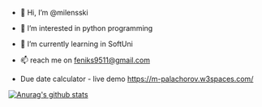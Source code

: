 - 👋 Hi, I’m @milensski
- 👀 I’m interested in python programming
- 🌱 I’m currently learning in SoftUni
- 📫 reach me on feniks9511@gmail.com


- Due date calculator - live demo https://m-palachorov.w3spaces.com/


[![Anurag's github stats](https://github-readme-stats.vercel.app/api?username=milensski)](https://github.com/milensski/milensski)
